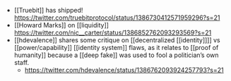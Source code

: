 - [[Truebit]] has shipped! https://twitter.com/truebitprotocol/status/1386730412571959296?s=21
- [[Howard Marks]] on [[liquidity]] https://twitter.com/nic__carter/status/1386852762093293569?s=21
- [[hdevalence]] shares some critique on [[decentralized [[identity]]]] vs [[power/capability]] [[identity system]] flaws, as it relates to [[proof of humanity]] because a [[deep fake]] was used to fool a politician’s own staff.
    - https://twitter.com/hdevalence/status/1386762093924257793?s=21
